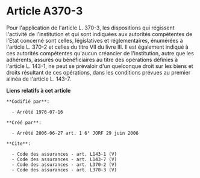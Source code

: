 # Article A370-3

Pour l'application de l'article L. 370-3, les dispositions qui régissent l'activité de l'institution et qui sont indiquées
aux autorités compétentes de l'Etat concerné sont celles, législatives et réglementaires, énumérées à l'article L. 370-2 et
celles du titre VII du livre III. Il est également indiqué à ces autorités compétentes qu'aucun créancier de l'institution,
autre que les adhérents, assurés ou bénéficiaires au titre des opérations définies à l'article L. 143-1, ne peut se prévaloir
d'un quelconque droit sur les biens et droits résultant de ces opérations, dans les conditions prévues au premier alinéa de
l'article L. 143-7.

**Liens relatifs à cet article**

	**Codifié par**:

	  - Arrêté 1976-07-16

	**Créé par**:

	  - Arrêté 2006-06-27 art. 1 6° JORF 29 juin 2006

	**Cite**:

	  - Code des assurances - art. L143-1 (V)
	  - Code des assurances - art. L143-7 (V)
	  - Code des assurances - art. L370-2 (V)
	  - Code des assurances - art. L370-3 (V)
